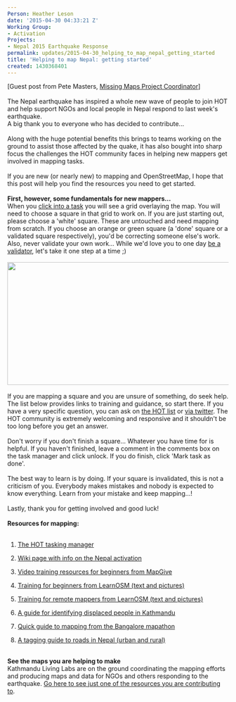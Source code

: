 ```yaml
---
Person: Heather Leson
date: '2015-04-30 04:33:21 Z'
Working Group:
- Activation
Projects:
- Nepal 2015 Earthquake Response
permalink: updates/2015-04-30_helping_to_map_nepal_getting_started
title: 'Helping to map Nepal: getting started'
created: 1430368401
---
```

<div class="ace-line gutter-author-p-222507 emptyGutter" data-author-link="/ep/profile/EnFLnS1VcyT" data-author-name="Pete M" data-author-initials="PM"><span>[Guest post from Pete Masters, <a href="http://www.missingmaps.org/" target="_blank">Missing Maps Project Coordinator</a>]</span></div><div class="ace-line gutter-author-p-222507 emptyGutter" data-author-link="/ep/profile/EnFLnS1VcyT" data-author-name="Pete M" data-author-initials="PM">&nbsp;</div><div class="ace-line gutter-author-p-222507 emptyGutter" data-author-link="/ep/profile/EnFLnS1VcyT" data-author-name="Pete M" data-author-initials="PM">Th<span class="author-p-222507">e Nepal earthquake has inspired a whole new wave of people to join HOT and help support NGOs and local people in Nepal respond to last week's earthquake.</span></div><div id="magicdomid6" class="ace-line gutter-author-p-222507 emptyGutter" data-author-link="/ep/profile/EnFLnS1VcyT" data-author-name="Pete M" data-author-initials="PM"><span class="author-p-222507">A big thank you to everyone who has decided to contribute...</span></div><div id="magicdomid7" class="ace-line longKeep gutter-noauthor">&nbsp;</div><div id="magicdomid8" class="ace-line gutter-author-p-222507 emptyGutter" data-author-link="/ep/profile/EnFLnS1VcyT" data-author-name="Pete M" data-author-initials="PM"><span class="author-p-222507">Along with the huge potential benefits this brings to teams working on the ground to assist those affected by the quake, it has also bought into sharp focus the challenges the HOT community faces in helping new mappers get involved in mapping tasks.</span></div><div id="magicdomid9" class="ace-line longKeep gutter-noauthor">&nbsp;</div><div class="ace-line gutter-author-p-222507 emptyGutter" data-author-link="/ep/profile/EnFLnS1VcyT" data-author-name="Pete M" data-author-initials="PM"><span class="author-p-222507">If you are new (or nearly new) to mapping and OpenStreetMap, I hope that this post will help you find the resources you need to get started.</span><div id="magicdomid11" class="ace-line longKeep gutter-noauthor">&nbsp;</div><div id="magicdomid12" class="ace-line gutter-author-p-222507 emptyGutter toc-entry" data-author-link="/ep/profile/EnFLnS1VcyT" data-author-name="Pete M" data-author-initials="PM"><span class="author-p-222507 b"><strong>First, however, some fundamentals for new mappers...</strong></span></div><div class="ace-line gutter-author-p-222507 emptyGutter toc-entry" data-author-link="/ep/profile/EnFLnS1VcyT" data-author-name="Pete M" data-author-initials="PM"><div id="magicdomid14" class="ace-line gutter-author-p-222507 emptyGutter" data-author-link="/ep/profile/EnFLnS1VcyT" data-author-name="Pete M" data-author-initials="PM"><span class="author-p-222507">When you </span><span class="author-p-222507 attrlink url"><a class="attrlink" href="http://tasks.hotosm.org/">click into a task</a></span><span class="author-p-222507"> you will see a grid overlaying the map. You will need to choose a square in that grid to work on. If you are just starting out, please choose a 'white' square. These are untouched and need mapping from scratch. If you choose an orange or green square (a 'done' square or a validated square respectively), you'd be correcting someone else's work. Also, never validate your own work... While we'd love you to one day </span><span class="author-p-222507 attrlink url"><a class="attrlink" href="http://wiki.openstreetmap.org/wiki/OSM_Tasking_Manager/Validating_data">be a validator</a></span><span class="author-p-222507">, let's take it one step at a time ;)</span></div><div class="ace-line gutter-author-p-222507 emptyGutter" data-author-link="/ep/profile/EnFLnS1VcyT" data-author-name="Pete M" data-author-initials="PM">&nbsp;</div><div class="ace-line gutter-author-p-222507 emptyGutter" data-author-link="/ep/profile/EnFLnS1VcyT" data-author-name="Pete M" data-author-initials="PM"><span class="author-p-222507"><img class="image-large" src="/sites/default/files/styles/large/public/tm%20squares%20blog_1.png?itok=QLgoUl0c" alt="" width="510" height="279"></span></div><div id="magicdomid15" class="ace-line longKeep gutter-noauthor">&nbsp;</div><div id="magicdomid16" class="ace-line gutter-author-p-222507 emptyGutter" data-author-link="/ep/profile/EnFLnS1VcyT" data-author-name="Pete M" data-author-initials="PM"><span class="author-p-222507">If you are mapping a square and you are unsure of something, do seek help. The list below provides links to training and guidance, so start there. If you have a very specific question, you can ask on </span><span class="author-p-222507 attrlink url"><a class="attrlink" href="https://lists.openstreetmap.org/listinfo/hot">the HOT list</a></span><span class="author-p-222507"> or </span><span class="author-p-222507 attrlink url"><a class="attrlink" href="https://twitter.com/hotosm">via twitter</a></span><span class="author-p-222507">. The HOT community is extremely welcoming and responsive and it shouldn't be too long before you get an answer.</span></div><div id="magicdomid17" class="ace-line longKeep gutter-noauthor">&nbsp;</div><div id="magicdomid18" class="ace-line gutter-author-p-222507 emptyGutter" data-author-link="/ep/profile/EnFLnS1VcyT" data-author-name="Pete M" data-author-initials="PM"><span class="author-p-222507">Don't worry if you don't finish a square... Whatever you have time for is helpful. If you haven't finished, leave a comment in the comments box on the task manager and click unlock. If you do finish, click 'Mark task as done'.</span></div><div class="ace-line gutter-author-p-222507 emptyGutter" data-author-link="/ep/profile/EnFLnS1VcyT" data-author-name="Pete M" data-author-initials="PM">&nbsp;</div><div class="ace-line gutter-author-p-222507 emptyGutter" data-author-link="/ep/profile/EnFLnS1VcyT" data-author-name="Pete M" data-author-initials="PM"><div id="magicdomid20" class="ace-line gutter-author-p-222507 emptyGutter" data-author-link="/ep/profile/EnFLnS1VcyT" data-author-name="Pete M" data-author-initials="PM"><span class="author-p-222507">The best way to learn is by doing. If your square is invalidated, this is not a criticism of you. Everybody makes mistakes and nobody is expected to know everything. Learn from your mistake and keep mapping...!</span></div><div id="magicdomid21" class="ace-line longKeep gutter-noauthor">&nbsp;</div><div id="magicdomid22" class="ace-line gutter-author-p-222507 emptyGutter" data-author-link="/ep/profile/EnFLnS1VcyT" data-author-name="Pete M" data-author-initials="PM"><span class="author-p-222507">Lastly, thank you for getting involved and good luck!</span></div><div id="magicdomid23" class="ace-line longKeep gutter-noauthor">&nbsp;</div><div id="magicdomid24" class="ace-line gutter-author-p-222507 emptyGutter toc-entry" data-author-link="/ep/profile/EnFLnS1VcyT" data-author-name="Pete M" data-author-initials="PM"><span class="author-p-222507 b"><strong>Resources for mapping:</strong></span></div><div id="magicdomid25" class="ace-line longKeep gutter-noauthor">&nbsp;</div><div id="magicdomid26" class="ace-line gutter-author-p-222507 line-list-type-number emptyGutter" data-author-link="/ep/profile/EnFLnS1VcyT" data-author-name="Pete M" data-author-initials="PM"><ol class="listtype-number listindent1 list-number1" start="1"><li><span class="author-p-222507 attrlink url"><a class="attrlink" href="http://tasks.hotosm.org/">The HOT tasking manager</a></span></li></ol></div><div id="magicdomid27" class="ace-line gutter-author-p-222507 line-list-type-number emptyGutter" data-author-link="/ep/profile/EnFLnS1VcyT" data-author-name="Pete M" data-author-initials="PM"><ol class="listtype-number listindent1 list-number1" start="2"><li><span class="author-p-222507 attrlink url"><a class="attrlink" href="http://wiki.openstreetmap.org/wiki/2015_Nepal_earthquake">Wiki page with info on the Nepal activation</a></span></li></ol></div><div id="magicdomid28" class="ace-line gutter-author-p-222507 line-list-type-number emptyGutter" data-author-link="/ep/profile/EnFLnS1VcyT" data-author-name="Pete M" data-author-initials="PM"><ol class="listtype-number listindent1 list-number1" start="3"><li><span class="author-p-222507 attrlink url"><a class="attrlink" href="http://mapgive.state.gov/">Video training resources for beginners from MapGive</a></span></li></ol></div><div id="magicdomid29" class="ace-line gutter-author-p-222507 line-list-type-number emptyGutter" data-author-link="/ep/profile/EnFLnS1VcyT" data-author-name="Pete M" data-author-initials="PM"><ol class="listtype-number listindent1 list-number1" start="4"><li><span class="author-p-222507 attrlink url"><a class="attrlink" href="http://learnosm.org/en/beginner/">Training for beginners from LearnOSM (text and pictures)</a></span></li></ol></div><div id="magicdomid30" class="ace-line gutter-author-p-222507 line-list-type-number emptyGutter" data-author-link="/ep/profile/EnFLnS1VcyT" data-author-name="Pete M" data-author-initials="PM"><ol class="listtype-number listindent1 list-number1" start="5"><li><span class="author-p-222507 attrlink url"><a class="attrlink" href="http://learnosm.org/en/coordination/remote/">Training for remote mappers from LearnOSM (text and picture</a></span><span class="author-p-270074 attrlink url"><a class="attrlink" href="http://learnosm.org/en/coordination/remote/">s)</a></span></li></ol></div><div id="magicdomid31" class="ace-line gutter-author-p-222507 line-list-type-number emptyGutter" data-author-link="/ep/profile/EnFLnS1VcyT" data-author-name="Pete M" data-author-initials="PM"><ol class="listtype-number listindent1 list-number1" start="6"><li><span class="author-p-222507 attrlink url"><a class="attrlink" href="http://hotosm.github.io/tracing-guides/guide/Nepal.html#IDP%20Collection%20Guidance">A guide for identifying displaced people in Kathmandu</a></span></li></ol></div><div id="magicdomid32" class="ace-line gutter-author-p-222507 line-list-type-number emptyGutter" data-author-link="/ep/profile/EnFLnS1VcyT" data-author-name="Pete M" data-author-initials="PM"><ol class="listtype-number listindent1 list-number1" start="7"><li><span class="author-p-222507 attrlink url"><a class="attrlink" href="https://datameet.hackpad.com/Nepal-Earthquake-Mapping-YDjLauUK0Ek">Quick guide to mapping from the Bangalore mapathon</a></span></li></ol></div><div id="magicdomid33" class="ace-line gutter-author-p-222507 line-list-type-number emptyGutter" data-author-link="/ep/profile/EnFLnS1VcyT" data-author-name="Pete M" data-author-initials="PM"><ol class="listtype-number listindent1 list-number1" start="8"><li><span class="author-p-222507 attrlink url"><a class="attrlink" href="https://wiki.openstreetmap.org/wiki/Nepal/Roads">A tagging guide to roads in Nepal (urban and rural)</a></span></li></ol><div class="ace-line gutter-author-p-222507 emptyGutter toc-entry" data-author-link="/ep/profile/EnFLnS1VcyT" data-author-name="Pete M" data-author-initials="PM">&nbsp;</div><div id="magicdomid35" class="ace-line gutter-author-p-222507 emptyGutter toc-entry" data-author-link="/ep/profile/EnFLnS1VcyT" data-author-name="Pete M" data-author-initials="PM"><span class="author-p-222507 b"><strong>See the maps you are helping to make</strong></span></div><div id="magicdomid36" class="ace-line gutter-author-p-222507 emptyGutter" data-author-link="/ep/profile/EnFLnS1VcyT" data-author-name="Pete M" data-author-initials="PM"><span class="author-p-222507">Kathmandu Living Labs are on the ground coordinating the mapping efforts and producing maps and data for NGOs and others responding to the earthquake. </span><span class="author-p-222507 attrlink url"><a class="attrlink" href="http://kathmandulivinglabs.github.io/quake-maps/">Go here to see just one of the resources you are contributing to</a></span><span class="author-p-222507">.</span></div><div id="magicdomid37" class="ace-line longKeep gutter-noauthor">&nbsp;</div></div></div><div class="ace-line gutter-author-p-222507 emptyGutter" data-author-link="/ep/profile/EnFLnS1VcyT" data-author-name="Pete M" data-author-initials="PM">&nbsp;</div></div></div>
